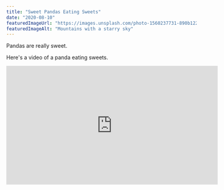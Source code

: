 ```yaml
---
title: "Sweet Pandas Eating Sweets"
date: "2020-08-10"
featuredImageUrl: "https://images.unsplash.com/photo-1560237731-890b122a9b6c"
featuredImageAlt: "Mountains with a starry sky"
---
```


Pandas are really sweet.

Here's a video of a panda eating sweets.

<iframe width="560" height="315" src="https://www.youtube.com/embed/4n0xNbfJLR8" frameborder="0" allowfullscreen></iframe>